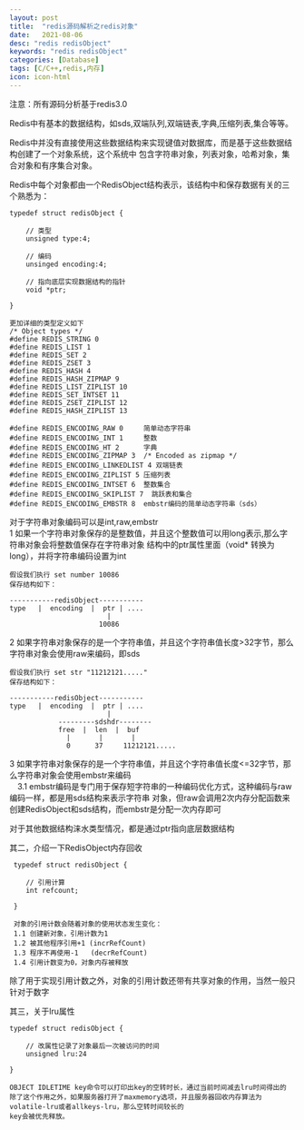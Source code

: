 ```yaml
---
layout: post
title:  "redis源码解析之redis对象"
date:   2021-08-06
desc: "redis redisObject"
keywords: "redis redisObject"
categories: [Database]
tags: [C/C++,redis,内存]
icon: icon-html
---
```


注意：所有源码分析基于redis3.0

Redis中有基本的数据结构，如sds,双端队列,双端链表,字典,压缩列表,集合等等。

Redis中并没有直接使用这些数据结构来实现键值对数据库，而是基于这些数据结构创建了一个对象系统，这个系统中
包含字符串对象，列表对象，哈希对象，集合对象和有序集合对象。

Redis中每个对象都由一个RedisObject结构表示，该结构中和保存数据有关的三个熟悉为：
    
    typedef struct redisObject {
    
        // 类型
        unsigned type:4;
        
        // 编码
        unsinged encoding:4;
        
        // 指向底层实现数据结构的指针
        void *ptr;
    
    }
    
    更加详细的类型定义如下
    /* Object types */
    #define REDIS_STRING 0
    #define REDIS_LIST 1
    #define REDIS_SET 2
    #define REDIS_ZSET 3
    #define REDIS_HASH 4
    #define REDIS_HASH_ZIPMAP 9
    #define REDIS_LIST_ZIPLIST 10
    #define REDIS_SET_INTSET 11
    #define REDIS_ZSET_ZIPLIST 12
    #define REDIS_HASH_ZIPLIST 13
    
    #define REDIS_ENCODING_RAW 0     简单动态字符串
    #define REDIS_ENCODING_INT 1     整数
    #define REDIS_ENCODING_HT 2      字典
    #define REDIS_ENCODING_ZIPMAP 3  /* Encoded as zipmap */
    #define REDIS_ENCODING_LINKEDLIST 4 双端链表
    #define REDIS_ENCODING_ZIPLIST 5 压缩列表
    #define REDIS_ENCODING_INTSET 6  整数集合
    #define REDIS_ENCODING_SKIPLIST 7  跳跃表和集合
    #define REDIS_ENCODING_EMBSTR 8  embstr编码的简单动态字符串（sds）
    
对于字符串对象编码可以是int,raw,embstr <br/>
1 如果一个字符串对象保存的是整数值，并且这个整数值可以用long表示,那么字符串对象会将整数值保存在字符串对象
结构中的ptr属性里面（void* 转换为long），并将字符串编码设置为int

    假设我们执行 set number 10086
    保存结构如下：

    -----------redisObject-----------
    type   |  encoding  |  ptr | ....
                            |    
                          10086
        
2 如果字符串对象保存的是一个字符串值，并且这个字符串值长度>32字节，那么字符串对象会使用raw来编码，即sds

    假设我们执行 set str "11212121....."
    保存结构如下：
    
    -----------redisObject-----------
    type   |  encoding  |  ptr | ....
                            |
                ---------sdshdr--------
                free  |  len  |  buf
                  |       |       |
                  0      37     11212121.....

3 如果字符串对象保存的是一个字符串值，并且这个字符串值长度<=32字节，那么字符串对象会使用embstr来编码<br/>
&emsp;3.1 embstr编码是专门用于保存短字符串的一种编码优化方式，这种编码与raw编码一样，都是用sds结构来表示字符串
对象，但raw会调用2次内存分配函数来创建RedisObject和sds结构，而embstr是分配一次内存即可

对于其他数据结构涞水类型情况，都是通过ptr指向底层数据结构

其二，介绍一下RedisObject内存回收

     typedef struct redisObject {
         
        // 引用计算 
        int refcount;
         
     }
     
     对象的引用计数会随着对象的使用状态发生变化：
     1.1 创建新对象，引用计数为1
     1.2 被其他程序引用+1 (incrRefCount)
     1.3 程序不再使用-1   (decrRefCount)
     1.4 引用计数变为0，对象内存被释放
     
除了用于实现引用计数之外，对象的引用计数还带有共享对象的作用，当然一般只针对于数字

其三，关于lru属性

    typedef struct redisObject {
             
        // 改属性记录了对象最后一次被访问的时间     
        unsigned lru:24
             
    }
    
    OBJECT IDLETIME key命令可以打印出key的空转时长，通过当前时间减去lru时间得出的
    除了这个作用之外，如果服务器打开了maxmemory选项，并且服务器回收内存算法为volatile-lru或者allkeys-lru，那么空转时间较长的
    key会被优先释放。     

         
     
     
    
    
    
    